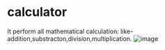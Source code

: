 # calculator
It perform all mathematical calculation:
like- addition,substracton,division,multiplication.
![image](https://github.com/maheverma2/calculator/assets/130764178/62df1b6b-f009-4791-ace1-613d470bd5e0)
